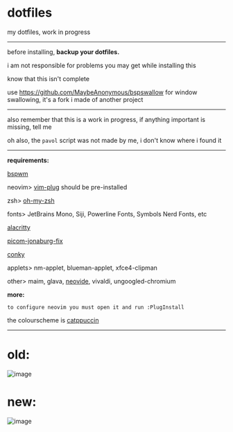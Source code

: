 # dotfiles
my dotfiles, work in progress

---

before installing, **backup your dotfiles.**

i am not responsible for problems you may get while installing this

know that this isn't complete

use https://github.com/MaybeAnonymous/bspswallow for window swallowing, it's a fork i made of another project

---

also remember that this is a work in progress, if anything important is missing, tell me

oh also, the `pavol` script was not made by me, i don't know where i found it

---

**requirements:**

[bspwm](https://github.com/baskerville/bspwm)

neovim> [vim-plug](https://github.com/junegunn/vim-plug) should be pre-installed

zsh> [oh-my-zsh](https://ohmyz.sh)

fonts> JetBrains Mono, Siji, Powerline Fonts, Symbols Nerd Fonts, etc

[alacritty](https://alacritty.org)

[picom-jonaburg-fix](https://github.com/Arian8j2/picom-jonaburg-fix)

[conky](https://github.com/brndnmtthws/conky)

applets> nm-applet, blueman-applet, xfce4-clipman

other> maim, glava, [neovide](https://github.com/neovide/neovide), vivaldi, ungoogled-chromium

**more:**
```
to configure neovim you must open it and run :PlugInstall
```
the colourscheme is [catppuccin](https://github.com/catppuccin/catppuccin)

---

# old:
![image](https://user-images.githubusercontent.com/89218161/152315572-01d8e2e3-8c35-4301-b15e-e6962cf96a19.png)

# new:
![image](https://user-images.githubusercontent.com/89218161/152661623-bfa0f2dc-43dc-46a2-85b0-fa6ce60b243a.png)





